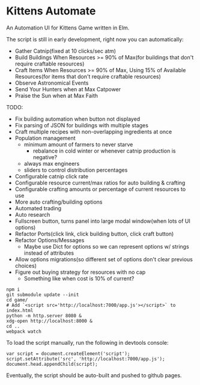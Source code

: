 # Kittens Automate

An Automation UI for Kittens Game written in Elm.

The script is still in early development, right now you can automatically:

* Gather Catnip(fixed at 10 clicks/sec atm)
* Build Buildings When Resources >= 90% of Max(for buildings that don't require craftable resources)
* Craft Items When Resources >= 90% of Max, Using 15% of Available Resources(for items that don't require craftable resources)
* Observe Astronomical Events
* Send Your Hunters when at Max Catpower
* Praise the Sun when at Max Faith

TODO:

* Fix building automation when button not displayed
* Fix parsing of JSON for buildings with multiple stages
* Craft multiple recipes with non-overlapping ingredients at once
* Population management
    * minimum amount of farmers to never starve
        * rebalance in cold winter or whenever catnip production is negative?
    * always max engineers
    * sliders to control distribution percentages
* Configurable catnip click rate
* Configurable resource current/max ratios for auto building & crafting
* Configurable crafting amounts or percentage of current resources to use
* More auto crafting/building options
* Automated trading
* Auto research
* Fullscreen button, turns panel into large modal window(when lots of UI options)
* Refactor Ports(click link, click building button, click craft button)
* Refactor Options/Messages
    * Maybe use Dict for options so we can represent options w/ strings instead of attributes
* Allow options migrations(so different set of options don't clear previous choices)
* Figure out buying strategy for resources with no cap
    * Something like when cost is 10% of current?


```
npm i
git submodule update --init
cd game/
# Add `<script src='http://localhost:7000/app.js'></script>` to index.html
python -m http.server 8080 &
xdg-open http://localhost:8000 &
cd ..
webpack watch
```

To load the script manually, run the following in devtools console:

```
var script = document.createElement('script');
script.setAttribute('src', 'http://localhost:7000/app.js');
document.head.appendChild(script);
```


Eventually, the script should be auto-built and pushed to github pages.
